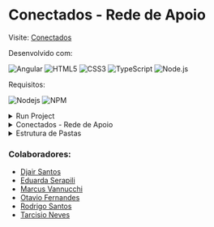 # Conectados - Rede de Apoio
Visite: [Conectados](https://rede-conectados.vercel.app)

Desenvolvido com:

![Angular](https://img.shields.io/badge/-Angular-DD0031?style=flat-square&logo=angular)
![HTML5](https://img.shields.io/badge/-HTML5-E34F26?style=flat-square&logo=html5&logoColor=white)
![CSS3](https://img.shields.io/badge/-CSS3-1572B6?style=flat-square&logo=css3)
![TypeScript](https://img.shields.io/badge/-TypeScript-007ACC?style=flat-square&logo=typescript&logoColor=white)
![Node.js](https://img.shields.io/badge/-NodeJS-339933?style=flat-square&logo=node.js&logoColor=white)



Requisitos:

![Nodejs](https://img.shields.io/badge/-v20.14.0-339933?style=flat-square&logo=node.js&logoColor=white)
![NPM](https://img.shields.io/badge/-v10.7.0-CB3837?style=flat-square&logo=npm&logoColor=white)

<details>
<summary>Run Project</summary>

```bach
git clone https://github.com/rudr1gu/projetoAngular.git
```

```bach
npm install -g @angular/cli@14
```

```bach
npm install
```

```bach
ng serve
```
open to browser on: `http://localhost:4200/`.
</details>

<details>
<summary>Conectados - Rede de Apoio</summary>

Nossa aplicação web tem como objetivo construir uma comunidade escolar colaborativa e inclusiva, onde alunos e professores possam interagir de maneira significativa. O fórum da comunidade é um espaço essencial onde os alunos podem compartilhar dúvidas relacionadas aos seus cursos, enquanto outros alunos podem responder, promovendo uma troca de conhecimento que fortalece o aprendizado coletivo. Esse tipo de interação é crucial para o desenvolvimento de uma educação mais conectada e participativa. Kenski (2013) destaca que as tecnologias desempenham um papel vital na facilitação da comunicação e colaboração entre os estudantes, criando ambientes de aprendizagem mais dinâmicos.

Para incentivar a participação ativa dos alunos, adotamos a gamificação, uma estratégia que premia aqueles que colaboram no aprendizado de seus colegas. Essa abordagem é respaldada por estudos que demonstram que a gamificação pode aumentar significativamente a motivação e o engajamento dos alunos (Rodrigues, 2017). As contribuições dos alunos são avaliadas pelos professores e podem se refletir em notas no curso, reconhecendo o esforço dos estudantes que se destacam ao ajudar os outros. Essa prática é alinhada com a teoria da aprendizagem colaborativa, que sugere que a colaboração entre pares melhora não apenas a compreensão do conteúdo, mas também a retenção de conhecimento.

Você sabia que o momento em que mais aprendemos é quando ensinamos? Segundo a pirâmide de aprendizagem de William Glasser, a aprendizagem é mais eficaz quando envolve atividades práticas e o ensino para outras pessoas (Glasser, 2008). A participação ativa dos alunos no processo de ensino e a promoção de um ambiente de ensino recíproco podem ser extremamente eficazes. Estudos demonstram que os alunos aprendem mais quando estão envolvidos em ensinar (Bell & Trindade, 2019), reforçando a ideia de que o ensino colaborativo é um método potente de aprendizagem.

Como afirmado por Glasser (2017), “a boa educação é aquela em que o professor pede para que seus alunos pensem e se dediquem a promover um diálogo para promover a compreensão e o crescimento dos estudantes. ” Essa visão orienta nossa proposta, destacando a importância do diálogo e da reflexão na construção do conhecimento.
</details>


<details>
<summary>Estrutura de Pastas</summary>

```plaintext
src/
├── app/
│   ├── components/
│   │   ├── arquivos/
│   │   │   ├── arquivos.component.css
│   │   │   ├── arquivos.component.html
│   │   │   ├── arquivos.component.spec.ts
│   │   │   ├── arquivos.component.ts
│   │   ├── aside/
│   │   │   ├── aside.component.css
│   │   │   ├── aside.component.html
│   │   │   ├── aside.component.spec.ts
│   │   │   ├── aside.component.ts
│   │   ├── cadastro-aluno/
│   │   │   ├── cadastro-aluno.component.css
│   │   │   ├── cadastro-aluno.component.html
│   │   │   ├── cadastro-aluno.component.spec.ts
│   │   │   ├── cadastro-aluno.component.ts
│   │   ├── calendario/
│   │   │   ├── calendario.component.css
│   │   │   ├── calendario.component.html
│   │   │   ├── calendario.component.spec.ts
│   │   │   ├── calendario.component.ts
│   │   ├── curso/
│   │   │   ├── curso.component.css
│   │   │   ├── curso.component.html
│   │   │   ├── curso.component.spec.ts
│   │   │   ├── curso.component.ts
│   │   ├── feed/
│   │   │   ├── feed.component.css
│   │   │   ├── feed.component.html
│   │   │   ├── feed.component.spec.ts
│   │   │   ├── feed.component.ts
│   │   ├── forum/
│   │   │   ├── filtro/
│   │   │   |    ├── filtro.component.css
│   │   │   |    ├── filtro.component.html
│   │   │   |    ├── filtro.component.spec.ts
│   │   │   |    ├── filtro.component.ts
│   │   │   ├── new-question/
│   │   │   |    ├── new-question.component.css
│   │   │   |    ├── new-question.component.html
│   │   │   |    ├── new-question.component.spec.ts
│   │   │   |    ├── new-question.component.ts
│   │   │   ├── resposta/
│   │   │   ├── forum.component.css
│   │   │   ├── forum.component.html
│   │   │   ├── forum.component.spec.ts
│   │   │   ├── forum.component.ts
│   │   ├── home/
│   │   │   ├── home.component.css
│   │   │   ├── home.component.html
│   │   │   ├── home.component.spec.ts
│   │   │   ├── home.component.ts
│   │   ├── login-aluno/
│   │   │   ├── login-aluno.component.css
│   │   │   ├── login-aluno.component.html
│   │   │   ├── login-aluno.component.spec.ts
│   │   │   ├── login-aluno.component.ts
│   │   ├── ranking/
│   │   │   ├── ranking.component.css
│   │   │   ├── ranking.component.html
│   │   │   ├── ranking.component.spec.ts
│   │   │   ├── ranking.component.ts
│   ├── models/
|   |   ├── Aluno.ts
|   |   ├── Comentarios.ts
|   |   ├── Forum.ts
|   |   ├── LoginResponse.ts
|   |   ├── Materias.ts
|   |   ├── Postagem.ts
|   |   ├── Professor.ts
|   |   ├── Response.ts
|   |   ├── Resposta.ts
|   |   ├── Tag.ts
│   ├── services/
|   |   ├── arquivos/
│   │   │   ├── arquivos.service.spec.ts
│   │   │   ├── arquivos.service.ts
|   |   ├── aside/
│   │   │   ├── aside.service.spec.ts
│   │   │   ├── aside.service.ts
|   |   ├── cadastro/
│   │   │   ├── cadastro.service.spec.ts
│   │   │   ├── cadastro.service.ts
|   |   ├── calendario/
│   │   │   ├── calendario.service.spec.ts
│   │   │   ├── calendario.service.ts
|   |   ├── curso/
│   │   │   ├── curso.service.spec.ts
│   │   │   ├── curso.service.ts
|   |   ├── feed/
│   │   │   ├── feed.service.spec.ts
│   │   │   ├── feed.service.ts
|   |   ├── forum/
│   │   │   ├── forum.service.spec.ts
│   │   │   ├── forum.service.ts
|   |   ├── home/
│   │   │   ├── home.service.spec.ts
│   │   │   ├── home.service.ts
|   |   ├── login/
│   │   │   ├── login.service.spec.ts
│   │   │   ├── login.service.ts
|   |   ├── materia/
│   │   │   ├── materia.service.spec.ts
│   │   │   ├── materia.service.ts
|   |   ├── ranking/
│   │   │   ├── ranking.service.spec.ts
│   │   │   ├── ranking.service.ts
│   │   ├── user-data.service.spec.ts
│   │   ├── user-data.service.ts
│   ├── app-routing.module.ts
│   ├── app.component.css
│   ├── app.component.html
│   ├── app.component.spec.ts
│   ├── app.component.ts
│   ├── app.module.ts
│   ├── app.module.server.ts
│   ├── auth.guard.ts
│   ├── public.guard.ts
├── environments/
│   ├── environment.development.ts
│   ├── environment.ts
├── index.html
├── main.server.ts
├── main.ts
├── styles.css
.editorconfig
.gitignore
angular.json
ngsw-config.json
package-lock.json
package.json
README.md
server.ts
tsconfig.app.json
tsconfig.json
tsconfig.spec.json
```
</details>

### Colaboradores:

- [Djair Santos](https://github.com/djair2113)
- [Eduarda Serapili](https://github.com/EduardaSerapili)
- [ Marcus Vannucchi](https://github.com/vannucchi10)
- [Otavio Fernandes](https://github.com/t4vzz)
- [Rodrigo Santos](https://www.github.com/rudr1gu)
- [Tarcisio Neves](https://github.com/Cizok)